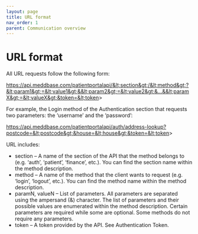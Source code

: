 ```yaml
---
layout: page
title: URL format
nav_order: 1
parent: Communication overview
---
```


# URL formatAll URL requests follow the following form:<https://api.meddbase.com/patientportalapi/&lt;section&gt;/&lt;method&gt;?&lt;param1&gt;=&lt;value1&gt;&&lt;param2&gt;=&lt;value2&gt;&...&&lt;paramX&gt;=&lt;valueX&gt;&token=&lt;token>&gt;For example, the Login method of the Authentication section that requests two parameters: the ‘username’ and the ‘password’:<https://api.meddbase.com/patientportalapi/auth/address-lookup?postcode=&lt;postcode&gt;&house=&lt;house&gt;&token=&lt;token>&gt;URL includes:- section – A name of the section of the API that the method belongs to (e.g. ‘auth’, ‘patient’, ‘finance’, etc.). You can find the section name within the method description.- method – A name of the method that the client wants to request (e.g. ‘login’, ‘logout’, etc.). You can find the method name within the method description.- paramN, valueN – List of parameters. All parameters are separated using the ampersand (&) character. The list of parameters and their possible values are enumerated within the method description. Certain parameters are required while some are optional. Some methods do not require any parameters.- token – A token provided by the API. See Authentication Token.